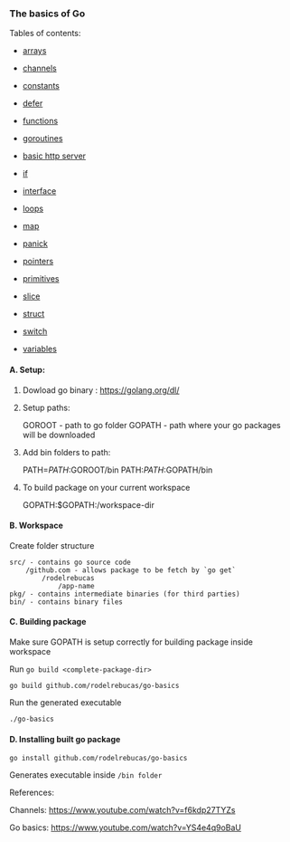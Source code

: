 ### The basics of Go

Tables of contents:

- [arrays](go-basics/arrays.md)

- [channels](go-basics/channels.md)

- [constants](go-basics/constants.md)

- [defer](go-basics/defer.md)

- [functions](go-basics/functions.md)

- [goroutines](go-basics/goroutines.md)

- [basic http server](go-basics/http-server.md)

- [if](go-basics/if.md)

- [interface](go-basics/interface.md)

- [loops](go-basics/loops.md)

- [map](go-basics/map.md)

- [panick](go-basics/panick.md)

- [pointers](go-basics/pointers.md)

- [primitives](go-basics/primitives.md)

- [slice](go-basics/slice.md)

- [struct](go-basics/struct.md)

- [switch](go-basics/switch.md)

- [variables](go-basics/variables.md)

#### A. Setup:

1.  Dowload go binary : https://golang.org/dl/

2.  Setup paths:

    GOROOT - path to go folder
    GOPATH - path where your go packages will be downloaded

3.  Add bin folders to path:

    PATH=$PATH:$GOROOT/bin
    PATH:$PATH:$GOPATH/bin

4.  To build package on your current workspace

    GOPATH:\$GOPATH:/workspace-dir

#### B. Workspace

Create folder structure

    src/ - contains go source code
        /github.com - allows package to be fetch by `go get`
            /rodelrebucas
                /app-name
    pkg/ - contains intermediate binaries (for third parties)
    bin/ - contains binary files

#### C. Building package

Make sure GOPATH is setup correctly for building package inside workspace

Run `go build <complete-package-dir>`

`go build github.com/rodelrebucas/go-basics`

Run the generated executable

`./go-basics`

#### D. Installing built go package

`go install github.com/rodelrebucas/go-basics`

Generates executable inside `/bin folder`

References:

Channels: https://www.youtube.com/watch?v=f6kdp27TYZs

Go basics: https://www.youtube.com/watch?v=YS4e4q9oBaU
